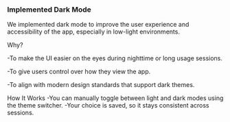 ### Implemented Dark Mode 
We implemented dark mode to improve the user experience and accessibility of the app, especially in low-light environments.

Why?

-To make the UI easier on the eyes during nighttime or long usage sessions.

-To give users control over how they view the app.

-To align with modern design standards that support dark themes.

How It Works
-You can manually toggle between light and dark modes using the theme switcher.
-Your choice is saved, so it stays consistent across sessions.

